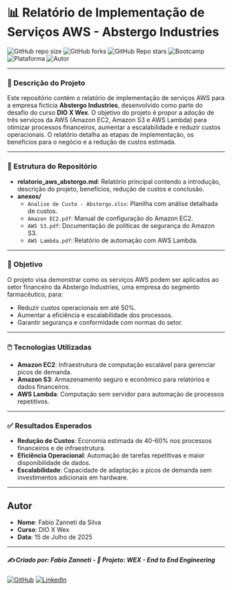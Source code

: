 # 📊 Relatório de Implementação de Serviços AWS - Abstergo Industries

![GitHub repo size](https://img.shields.io/github/repo-size/fzanneti/wex-e2e-csharp)
![GitHub forks](https://img.shields.io/github/forks/fzanneti/wex-e2e-csharp?style=social)
![GitHub Repo stars](https://img.shields.io/github/stars/fzanneti/wex-e2e-csharp?style=social)
![Bootcamp](https://img.shields.io/badge/WEX-End--to--End%20Engineering-blueviolet?logo=vercel&logoColor=white)
![Plataforma](https://img.shields.io/badge/Powered%20by-DIO.io-red?logo=data:image/svg+xml;base64,PHN2ZyBmaWxsPSIjZmZmIiB2aWV3Qm94PSIwIDAgMzIgMzIiIHhtbG5zPSJodHRwOi8vd3d3LnczLm9yZy8yMDAwL3N2ZyI+PHBhdGggZD0iTTYuNzEgMy4yNWMtMi44OCAxLjQxLTUuMDcgNC4yMy01LjA3IDcuNzYgMCAzLjU4IDIuMjggNi43IDUuMzMgOC4xNSAxLjgzLS42MiAyLjQtMi4yNiAyLjQtMy44MSAwLS4yMy0uMDItLjQ1LS4wNS0uNjZBLjQ0LjQ0IDAgMDExMC4xIDExYy4yNC0uNzUuMTEtMS41My0uMy0yLjIyQzguOTIgNy45NiA3LjMzIDcuNSA1Ljc0IDcuNjZhNS41NSA1LjU1IDAgM)
![Autor](https://img.shields.io/badge/Autor-fzanneti-blue?style=flat-square&logo=github)

---

### 📝 Descrição do Projeto

Este repositório contém o relatório de implementação de serviços AWS para a empresa fictícia **Abstergo Industries**, desenvolvido como parte do desafio do curso **DIO X Wex**. O objetivo do projeto é propor a adoção de três serviços da AWS (Amazon EC2, Amazon S3 e AWS Lambda) para otimizar processos financeiros, aumentar a escalabilidade e reduzir custos operacionais. O relatório detalha as etapas de implementação, os benefícios para o negócio e a redução de custos estimada.

---

### 🧱 Estrutura do Repositório

- **relatorio_aws_abstergo.md**: Relatório principal contendo a introdução, descrição do projeto, benefícios, redução de custos e conclusão.
- **anexos/**
  - `Analise de Custo - Abstergo.xlsx`: Planilha com análise detalhada de custos.
  - `Amazon EC2.pdf`: Manual de configuração do Amazon EC2.
  - `AWS S3.pdf`: Documentação de políticas de segurança do Amazon S3.
  - `AWS Lambda.pdf`: Relatório de automação com AWS Lambda.

---

### 🎯 Objetivo

O projeto visa demonstrar como os serviços AWS podem ser aplicados ao setor financeiro da Abstergo Industries, uma empresa do segmento farmacêutico, para:
- Reduzir custos operacionais em até 50%.
- Aumentar a eficiência e escalabilidade dos processos.
- Garantir segurança e conformidade com normas do setor.

---

### 🖱️ Tecnologias Utilizadas

- **Amazon EC2**: Infraestrutura de computação escalável para gerenciar picos de demanda.
- **Amazon S3**: Armazenamento seguro e econômico para relatórios e dados financeiros.
- **AWS Lambda**: Computação sem servidor para automação de processos repetitivos.

---

### ✅ Resultados Esperados

- **Redução de Custos**: Economia estimada de 40-60% nos processos financeiros e de infraestrutura.
- **Eficiência Operacional**: Automação de tarefas repetitivas e maior disponibilidade de dados.
- **Escalabilidade**: Capacidade de adaptação a picos de demanda sem investimentos adicionais em hardware.

---

## Autor
- **Nome**: Fabio Zanneti da Silva
- **Curso**: DIO X Wex
- **Data**: 15 de Julho de 2025

---

##### ✍️ Criado por: Fabio Zanneti - 🎯 Projeto: WEX - End to End Engineering
[![GitHub](https://img.shields.io/badge/GitHub-fzanneti-181717?style=flat&logo=github)](https://github.com/fzanneti)
[![LinkedIn](https://img.shields.io/badge/LinkedIn-fzanneti-0A66C2?style=flat&logo=linkedin&logoColor=white)](https://linkedin.com/in/fzanneti)